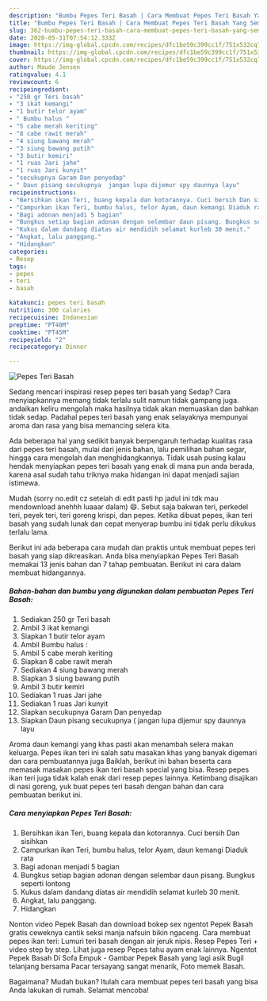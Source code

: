 ```yaml
---
description: "Bumbu Pepes Teri Basah | Cara Membuat Pepes Teri Basah Yang Sempurna"
title: "Bumbu Pepes Teri Basah | Cara Membuat Pepes Teri Basah Yang Sempurna"
slug: 362-bumbu-pepes-teri-basah-cara-membuat-pepes-teri-basah-yang-sempurna
date: 2020-05-31T07:54:12.333Z
image: https://img-global.cpcdn.com/recipes/dfc1be59c399cc1f/751x532cq70/pepes-teri-basah-foto-resep-utama.jpg
thumbnail: https://img-global.cpcdn.com/recipes/dfc1be59c399cc1f/751x532cq70/pepes-teri-basah-foto-resep-utama.jpg
cover: https://img-global.cpcdn.com/recipes/dfc1be59c399cc1f/751x532cq70/pepes-teri-basah-foto-resep-utama.jpg
author: Maude Jensen
ratingvalue: 4.1
reviewcount: 6
recipeingredient:
- "250 gr Teri basah"
- "3 ikat kemangi"
- "1 butir telor ayam"
- " Bumbu halus "
- "5 cabe merah keriting"
- "8 cabe rawit merah"
- "4 siung bawang merah"
- "3 siung bawang putih"
- "3 butir kemiri"
- "1 ruas Jari jahe"
- "1 ruas Jari kunyit"
- "secukupnya Garam Dan penyedap"
- " Daun pisang secukupnya  jangan lupa dijemur spy daunnya layu"
recipeinstructions:
- "Bersihkan ikan Teri, buang kepala dan kotorannya. Cuci bersih Dan sisihkan"
- "Campurkan ikan Teri, bumbu halus, telor Ayam, daun kemangi Diaduk rata"
- "Bagi adonan menjadi 5 bagian"
- "Bungkus setiap bagian adonan dengan selembar daun pisang. Bungkus seperti lontong"
- "Kukus dalam dandang diatas air mendidih selamat kurleb 30 menit."
- "Angkat, lalu panggang."
- "Hidangkan"
categories:
- Resep
tags:
- pepes
- teri
- basah

katakunci: pepes teri basah 
nutrition: 300 calories
recipecuisine: Indonesian
preptime: "PT40M"
cooktime: "PT45M"
recipeyield: "2"
recipecategory: Dinner

---
```



![Pepes Teri Basah](https://img-global.cpcdn.com/recipes/dfc1be59c399cc1f/751x532cq70/pepes-teri-basah-foto-resep-utama.jpg)

Sedang mencari inspirasi resep pepes teri basah yang Sedap? Cara menyiapkannya memang tidak terlalu sulit namun tidak gampang juga. andaikan keliru mengolah maka hasilnya tidak akan memuaskan dan bahkan tidak sedap. Padahal pepes teri basah yang enak selayaknya mempunyai aroma dan rasa yang bisa memancing selera kita.

Ada beberapa hal yang sedikit banyak berpengaruh terhadap kualitas rasa dari pepes teri basah, mulai dari jenis bahan, lalu pemilihan bahan segar, hingga cara mengolah dan menghidangkannya. Tidak usah pusing kalau hendak menyiapkan pepes teri basah yang enak di mana pun anda berada, karena asal sudah tahu triknya maka hidangan ini dapat menjadi sajian istimewa.

Mudah (sorry no.edit cz setelah di edit pasti hp jadul ini tdk mau mendownload anehhh luaaar dalam) 😄. Sebut saja bakwan teri, perkedel teri, peyek teri, teri goreng krispi, dan pepes. Ketika dibuat pepes, ikan teri basah yang sudah lunak dan cepat menyerap bumbu ini tidak perlu dikukus terlalu lama.


Berikut ini ada beberapa cara mudah dan praktis untuk membuat pepes teri basah yang siap dikreasikan. Anda bisa menyiapkan Pepes Teri Basah memakai 13 jenis bahan dan 7 tahap pembuatan. Berikut ini cara dalam membuat hidangannya.

<!--inarticleads1-->

##### Bahan-bahan dan bumbu yang digunakan dalam pembuatan Pepes Teri Basah:

1. Sediakan 250 gr Teri basah
1. Ambil 3 ikat kemangi
1. Siapkan 1 butir telor ayam
1. Ambil  Bumbu halus :
1. Ambil 5 cabe merah keriting
1. Siapkan 8 cabe rawit merah
1. Sediakan 4 siung bawang merah
1. Siapkan 3 siung bawang putih
1. Ambil 3 butir kemiri
1. Sediakan 1 ruas Jari jahe
1. Sediakan 1 ruas Jari kunyit
1. Siapkan secukupnya Garam Dan penyedap
1. Siapkan  Daun pisang secukupnya ( jangan lupa dijemur spy daunnya layu


Aroma daun kemangi yang khas pasti akan menambah selera makan keluarga. Pepes ikan teri ini salah satu masakan khas yang banyak digemari dan cara pembuatannya juga Baiklah, berikut ini bahan beserta cara memasak masakan pepes ikan teri basah special yang bisa. Resep pepes ikan teri juga tidak kalah enak dari resep pepes lainnya. Ketimbang disajikan di nasi goreng, yuk buat pepes teri basah dengan bahan dan cara pembuatan berikut ini. 

<!--inarticleads2-->

##### Cara menyiapkan Pepes Teri Basah:

1. Bersihkan ikan Teri, buang kepala dan kotorannya. Cuci bersih Dan sisihkan
1. Campurkan ikan Teri, bumbu halus, telor Ayam, daun kemangi Diaduk rata
1. Bagi adonan menjadi 5 bagian
1. Bungkus setiap bagian adonan dengan selembar daun pisang. Bungkus seperti lontong
1. Kukus dalam dandang diatas air mendidih selamat kurleb 30 menit.
1. Angkat, lalu panggang.
1. Hidangkan


Nonton video Pepek Basah dan download bokep sex ngentot Pepek Basah gratis ceweknya cantik seksi manja nafsuin bikin ngaceng. Cara membuat pepes ikan teri: Lumuri teri basah dengan air jeruk nipis. Resep Pepes Teri + video step by step. Lihat juga resep Pepes tahu ayam enak lainnya. Ngentot Pepek Basah Di Sofa Empuk - Gambar Pepek Basah yang lagi asik Bugil telanjang bersama Pacar tersayang sangat menarik, Foto memek Basah. 

Bagaimana? Mudah bukan? Itulah cara membuat pepes teri basah yang bisa Anda lakukan di rumah. Selamat mencoba!
